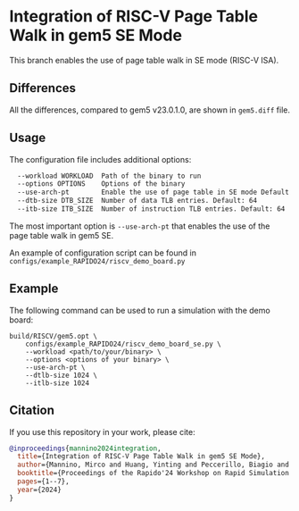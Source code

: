 # Integration of RISC-V Page Table Walk in gem5 SE Mode
This branch enables the use of page table walk in SE mode (RISC-V ISA).

## Differences
All the differences, compared to gem5 v23.0.1.0, are shown in ```gem5.diff``` file.

## Usage
The configuration file includes additional options:
```bash
  --workload WORKLOAD  Path of the binary to run
  --options OPTIONS    Options of the binary
  --use-arch-pt        Enable the use of page table in SE mode Default: False
  --dtb-size DTB_SIZE  Number of data TLB entries. Default: 64
  --itb-size ITB_SIZE  Number of instruction TLB entries. Default: 64
```
The most important option is ```--use-arch-pt``` that enables the use of the page table walk in gem5 SE.

An example of configuration script can be found in ```configs/example_RAPIDO24/riscv_demo_board.py```

## Example
The following command can be used to run a simulation with the demo board:
```
build/RISCV/gem5.opt \
    configs/example_RAPIDO24/riscv_demo_board_se.py \
    --workload <path/to/your/binary> \
    --options <options of your binary> \
    --use-arch-pt \
    --dtlb-size 1024 \
    --itlb-size 1024
```

## Citation

If you use this repository in your work, please cite:
```BibTeX
@inproceedings{mannino2024integration,
  title={Integration of RISC-V Page Table Walk in gem5 SE Mode},
  author={Mannino, Mirco and Huang, Yinting and Peccerillo, Biagio and Medaglini, Alessio and Bartolini, Sandro},
  booktitle={Proceedings of the Rapido'24 Workshop on Rapid Simulation and Performance Evaluation: Methods and Tools},
  pages={1--7},
  year={2024}
}
```